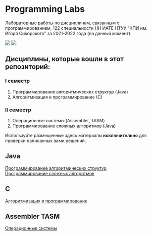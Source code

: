 # Programming Labs
Лабораторные работы по дисциплинам, связанным с программированием, 122 специальности НН ИАТЕ НТУУ "КПИ им. Игоря Сикорского" за 2021-2022 года (на данный момент).

![](https://img.shields.io/badge/Programming%20lang-Java-informational?style=flat-square&logo=java&logoColor=white&color=5194f0)
![](https://img.shields.io/badge/Programming%20lang-C-informational?style=flat-square&logo=C&logoColor=white&color=5194f0)

## Дисциплины, которые вошли в этот репозиторий:

### I семестр

1. Программирование алгоритмических структур (Java)
2. Алгоритмизация и программирование (С)

### II семестр

1. Операционные системы (Assembler, TASM)
2. Программирование сложных алгоритмов (Java)

Используйте размещенные здесь материалы **исключительно** для проверки написанных вами решений.

## Java
[Программирование алгоритмических структур](https://github.com/xairaven/kpi_labs/tree/main/1stSemester/Programming%20algorithmic%20structures)<br>
[Программирование сложных алгоритмов](https://github.com/xairaven/kpi_labs/tree/main/2ndSemester/Programming%20complex%20algorithms)

## C
[Алгоритмизация и программирование](https://github.com/xairaven/kpi_labs/tree/main/1stSemester/Algorithmization%20and%20programming%20(I))

## Assembler TASM
[Операционные системы](https://github.com/xairaven/kpi_labs/tree/main/2ndSemester/Operating%20Systems)

